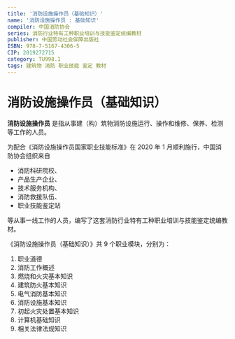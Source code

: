 ```yaml
---
title: '消防设施操作员（基础知识）'
name: '消防设施操作员 : 基础知识'
compiler: 中国消防协会
series: 消防行业特有工种职业培训与技能鉴定统编教材
publisher: 中国劳动社会保障出版社
ISBN: 978-7-5167-4306-5
CIP: 2019272715
category: TU998.1
tags: 建筑物 消防 职业技能 鉴定 教材
---
```


# 消防设施操作员（基础知识）

<BookInfo />

**消防设施操作员** 是指从事建（构）筑物消防设施运行、操作和维修、保养、检测等工作的人员。

为配合《消防设施操作员国家职业技能标准》在 2020 年 1 月顺利施行，中国消防协会组织来自

- 消防科研院校、
- 产品生产企业、
- 技术服务机构、
- 消防救援队伍、
- 职业技能鉴定站

等从事一线工作的人员，编写了这套消防行业特有工种职业培训与技能鉴定统编教材。

《消防设施操作员（基础知识）》共 9 个职业模块，分别为：

1. 职业道德
2. 消防工作概述
3. 燃烧和火灾基本知识
4. 建筑防火基本知识
5. 电气消防基本知识
6. 消防设施基本知识
7. 初起火灾处置基本知识
8. 计算机基础知识
9. 相关法律法规知识
